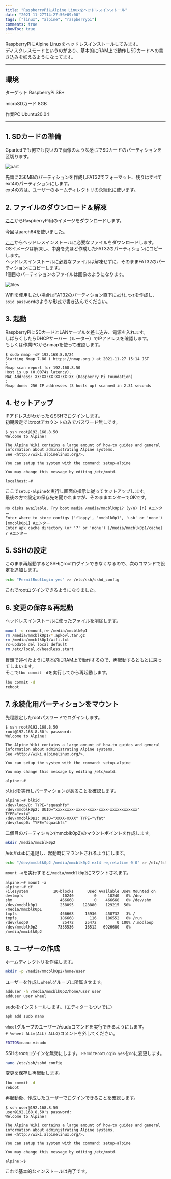 ```yaml
---
title: "RaspberryPiにAlpine Linuxをヘッドレスインストール"
date: "2021-11-27T14:27:56+09:00"
tags: ["linux", "alpine", "raspberrypi"]
comments: true
showToc: true
---
```


RaspberryPiにAlpine Linuxをヘッドレスインストールしてみます。  
ディスクレスモードというのがあり、基本的にRAM上で動作しSDカードへの書き込みを抑えるようになってます。

***

## 環境

ターゲット RaspberryPi 3B+

microSDカード 8GB

作業PC Ubuntu20.04

***

## 1. SDカードの準備

Gpartedでも何でも良いので画像のような感じでSDカードのパーティションを区切ります。

![part](alpine-part.jpg)

先頭に256MBのパーティションを作成しFAT32でフォーマット、残りはすべてext4のパーティションにします。  
ext4の方は、ユーザーのホームディレクトリの永続化に使います。

## 2. ファイルのダウンロード＆解凍

[ここ](https://alpinelinux.org/downloads/)からRaspberryPi用のイメージをダウンロードします。

今回はaarch64を使いました。

[ここ](https://github.com/davidmytton/alpine-linux-headless-raspberrypi/releases/download/2021.06.23/headless.apkovl.tar.gz)からヘッドレスインストールに必要なファイルをダウンロードします。  
OSイメージは解凍し、中身を先ほど作成したFAT32のパーティションにコピーします。  
ヘッドレスインストールに必要なファイルは解凍せずに、そのままFAT32のパーティションにコピーします。  
1個目のパーティションのファイルは画像のようになります。

![files](alpine-files.jpg)

WiFiを使用したい場合はFAT32のパーティション直下に`wifi.txt`を作成し、`ssid password`のような形式で書き込んでください。

## 3. 起動

RaspberryPiにSDカードとLANケーブルを差し込み、電源を入れます。  
しばらくしたらDHCPサーバー（ルーター）でIPアドレスを確認します。  
もしくは作業PCからnmapを使って確認します。

```
$ sudo nmap -sP 192.168.8.0/24
Starting Nmap 7.80 ( https://nmap.org ) at 2021-11-27 15:14 JST
:
Nmap scan report for 192.168.8.50
Host is up (0.0074s latency).
MAC Address: XX:XX:XX:XX:XX:XX (Raspberry Pi Foundation)
:
Nmap done: 256 IP addresses (3 hosts up) scanned in 2.31 seconds
```

## 4. セットアップ

IPアドレスがわかったらSSHでログインします。  
初期設定ではrootアカウントのみでパスワード無しです。

```
$ ssh root@192.168.8.50
Welcome to Alpine!

The Alpine Wiki contains a large amount of how-to guides and general
information about administrating Alpine systems.
See <http://wiki.alpinelinux.org/>.

You can setup the system with the command: setup-alpine

You may change this message by editing /etc/motd.

localhost:~#
```

ここで`setup-alpine`を実行し画面の指示に従ってセットアップします。  
最後の方で設定の保存先を聞かれますが、そのままエンターでOKです。

```
No disks available. Try boot media /media/mmcblk0p1? (y/n) [n] #エンター
Enter where to store configs ('floppy', 'mmcblk0p1', 'usb' or 'none') [mmcblk0p1] #エンター
Enter apk cache directory (or '?' or 'none') [/media/mmcblk0p1/cache] ? #エンター
```

## 5. SSHの設定

このまま再起動するとSSHにrootログインできなくなるので、次のコマンドで設定を追加します。

```bash
echo "PermitRootLogin yes" >> /etc/ssh/sshd_config
```

これでrootログインできるようになりました。

## 6. 変更の保存＆再起動

ヘッドレスインストールに使ったファイルを削除します。

```bash
mount -o remount,rw /media/mmcblk0p1
rm /media/mmcblk0p1/*.apkovl.tar.gz
rm /media/mmcblk0p1/wifi.txt
rc-update del local default
rm /etc/local.d/headless.start
```

冒頭で述べたように基本的にRAM上で動作するので、再起動するともとに戻ってしまいます。  
そこで`lbu commit -d`を実行してから再起動します。

```bash
lbu commit -d
reboot
```

## 7. 永続化用パーティションをマウント

先程設定したrootパスワードでログインします。

```
$ ssh root@192.168.8.50 
root@192.168.8.50's password: 
Welcome to Alpine!

The Alpine Wiki contains a large amount of how-to guides and general
information about administrating Alpine systems.
See <http://wiki.alpinelinux.org/>.

You can setup the system with the command: setup-alpine

You may change this message by editing /etc/motd.

alpine:~#
```

`blkid`を実行しパーティションがあることを確認します。

```
alpine:~# blkid 
/dev/loop/0: TYPE="squashfs"
/dev/mmcblk0p2: UUID="xxxxxxxx-xxxx-xxxx-xxxx-xxxxxxxxxxxx" TYPE="ext4"
/dev/mmcblk0p1: UUID="XXXX-XXXX" TYPE="vfat"
/dev/loop0: TYPE="squashfs"
```

二個目のパーティション(mmcblk0p2)のマウントポイントを作成します。

```bash
mkdir /media/mmcblk0p2
```

/etc/fstabに追記し、起動時にマウントされるようにします。

```bash
echo "/dev/mmcblk0p2 /media/mmcblk0p2 ext4 rw,relatime 0 0" >> /etc/fstab
```

`mount -a`を実行すると`/media/mmcblk0p2`にマウントされます。

```
alpine:~# mount -a
alpine:~# df
Filesystem           1K-blocks      Used Available Use% Mounted on
devtmpfs                 10240         0     10240   0% /dev
shm                     466668         0    466668   0% /dev/shm
/dev/mmcblk0p1          258095    128880    129215  50% /media/mmcblk0p1
tmpfs                   466668     15936    450732   3% /
tmpfs                   186668       116    186552   0% /run
/dev/loop0               25472     25472         0 100% /.modloop
/dev/mmcblk0p2         7335536     16512   6926680   0% /media/mmcblk0p2
```

## 8. ユーザーの作成

ホームディレクトリを作成します。

```bash
mkdir -p /media/mmcblk0p2/home/user
```

ユーザーを作成し`wheel`グループに所属させます。

```bash
adduser -h /media/mmcblk0p2/home/user user
adduser user wheel
```

sudoをインストールします。（エディターもついでに）

```bash
apk add sudo nano
```

`wheel`グループのユーザーがsudoコマンドを実行できるようにします。  
`# %wheel ALL=(ALL) ALL`のコメントを外してください。

```bash
EDITOR=nano visudo
```

SSHのrootログインを無効にします。
`PermitRootLogin yes`を`no`に変更します。

```bash
nano /etc/ssh/sshd_config
```

変更を保存し再起動します。

```bash
lbu commit -d
reboot
```

再起動後、作成したユーザーでログインできることを確認します。

```
$ ssh user@192.168.8.50
user@192.168.8.50's password: 
Welcome to Alpine!

The Alpine Wiki contains a large amount of how-to guides and general
information about administrating Alpine systems.
See <http://wiki.alpinelinux.org/>.

You can setup the system with the command: setup-alpine

You may change this message by editing /etc/motd.

alpine:~$
```

これで基本的なインストールは完了です。
